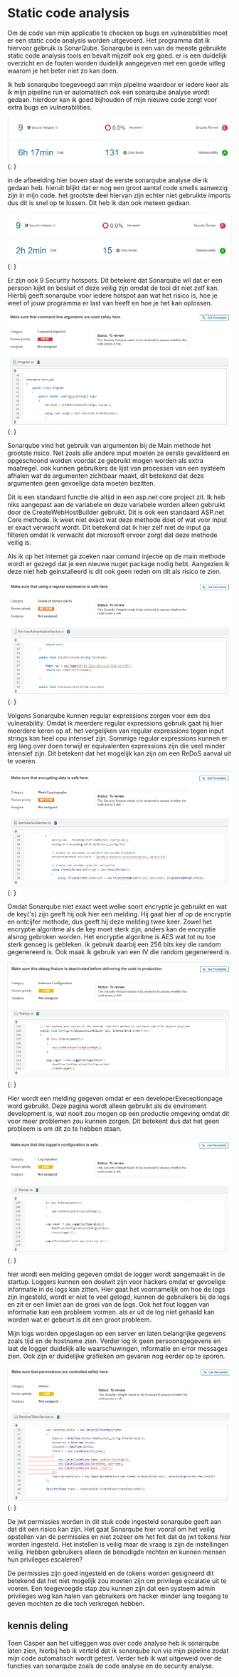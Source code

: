 # Static code analysis

Om de code van mijn applicatie te checken op bugs en vulnerabilities moet er een static code analysis worden uitgevoerd. Het programma dat ik hiervoor gebruik is SonarQube. Sonarqube is een van de meeste gebruikte static code analysis tools en bevalt mijzelf ook erg goed. er is een duidelijk overzicht en de fouten worden duidelijk aangegeven met een goede uitleg waarom je het beter niet zo kan doen.

Ik heb sonarqube toegevoegd aan mijn pipeline waardoor er iedere keer als ik mijn pipeline run er automatisch ook een sonarqube analyse wordt gedaan. hierdoor kan ik goed bijhouden of mijn nieuwe code zorgt voor extra bugs en vulnerabilities.

![eerste analyse](../images/sonar27-10.PNG){: }

in de afbeelding hier boven staat de eerste sonarqube analyse die ik gedaan heb. hieruit blijkt dat er nog een groot aantal code smells aanwezig zijn in mijn code. het grootste deel hiervan zijn echter niet gebruikte imports dus dit is snel op te lossen. Dit heb ik dan ook meteen gedaan.

![eerste analyse](../images/sonar27-10-code-smell.PNG){: }

 Er zijn ook 9 Security hotspots. Dit betekent dat Sonarqube wil dat er een persoon kijkt en besluit of deze veilig zijn omdat de tool dit niet zelf kan. Hierbij geeft sonarqube voor iedere hotspot aan wat het risico is, hoe je weet of jouw programma er last van heeft en hoe je het kan oplossen.

![command injectie](../images/Command_Injection.PNG){: }

Sonarqube vind het gebruik van argumenten bij de Main methode het grootste risico. Net zoals alle andere input moeten ze eerste gevalideerd en opgeschoond worden voordat ze gebruikt mogen worden als extra maatregel. ook kunnen gebruikers de lijst van processen van een systeem afhalen wat de argumenten zichtbaar maakt, dit betekend dat deze argumenten geen gevoelige data moeten bezitten.

Dit is een standaard functie die altijd in een asp.net core project zit. Ik heb niks aangepast aan de variabele en deze variabele worden alleen gebruikt door de CreateWebHostBuilder gebruikt. Dit is ook een standaard ASP.net Core methode. Ik weet niet exact wat deze methode doet of wat voor input er exact verwacht wordt. Dit betekend dat ik hier zelf niet de input ga filteren omdat ik verwacht dat microsoft ervoor zorgt dat deze methode veilig is.

Als ik op het internet ga zoeken naar comand injectie op de main methode wordt er gezegd dat je een nieuwe nuget package nodig hebt. Aangezien ik deze niet heb geinstalleerd is dit ook geen reden om dit als risico te zien.

![DoS](../images/DoS.PNG){: }

Volgens Sonarqube kunnen regular expressions zorgen voor een dos vulnerability. Omdat ik meerdere regular expressions gebruik gaat hij hier meerdere keren op af. het vergelijken van regular expressions tegen input strings kan heel cpu intensief zijn. Sommige regular expressions kunnen er erg lang over doen terwijl er equivalenten expressions zijn die veel minder intensief zijn. Dit betekent dat het mogelijk kan zijn om een ReDoS aanval uit te voeren.

![zwakke Cryptografie](../images/Weak_Cryptography.PNG){: }

Omdat Sonarqube niet exact weet welke soort encryptie je gebruikt en wat de key('s) zijn geeft hij ook hier een melding. Hij gaat hier af op de encryptie en ontcijfer methode, dus geeft hij deze melding twee keer. Zowel het encryptie algoritme als de key moet sterk zijn, anders kan de encryptie alsnog gebroken worden. Het encryptie algoritme is AES wat tot nu toe sterk genoeg is gebleken. ik gebruik daarbij een 256 bits key die random gegenereerd is. Ook maak ik gebruik van een IV die random gegenereerd is.

![onveilige configuratie](../images/insecure_configuration.PNG){: }

Hier wordt een melding gegeven omdat er een developerExeceptionpage word gebruikt. Deze pagina wordt alleen gebruikt als de enviroment development is, wat nooit zou mogen op een productie omgeving omdat dit voor meer problemen zou kunnen zorgen. Dit betekent dus dat het geen probleem is om dit zo te hebben staan.

![log injectie](../images/Log_Injection.PNG){: }

hier wordt een melding gegeven omdat de logger wordt aangemaakt in de startup. Loggers kunnen een doelwit zijn voor hackers omdat er gevoelige informatie in de logs kan zitten. Hier gaat het voornamelijk om hoe de logs zijn ingesteld, wordt er niet te veel gelogd, kunnen de gebruikers bij de logs en zit er een limiet aan de groei van de logs. Ook het fout loggen van informatie kan een probleem vormen. als er uit de log niet gehaald kan worden wat er gebeurt is dit een groot probleem.

Mijn logs worden opgeslagen op een server en laten belangrijke gegevens zoals tijd en de hostname zien. Verder log ik geen persoonsgegevens en laat de logger duidelijk alle waarschuwingen, informatie en error messages zien. Ook zijn er duidelijke grafieken om gevaren nog eerder op te sporen.

![Jwt permissies](../images/Jwt_Permission.PNG){: }

De jwt permissies worden in dit stuk code ingesteld sonarqube geeft aan dat dit een risico kan zijn. Het gaat Sonarqube hier vooral om het veilig opstellen van de permissies en niet zozeer om het feit dat de jwt tokens hier worden ingesteld. Het instellen is veilig maar de vraag is zijn de instellingen veilig. Hebben gebruikers alleen de benodigde rechten en kunnen mensen hun privileges escaleren?

De permissies zijn goed ingesteld en de tokens worden gesigneerd dit betekend dat het niet mogelijk zou moeten zijn om privilege escalatie uit te voeren. Een toegevoegde stap zou kunnen zijn dat een systeem admin privileges weg kan halen van gebruikers om hacker minder lang toegang te geven mochten ze die toch verkregen hebben.

## kennis deling

Toen Casper aan het uitleggen was over code analyse heb ik sonarqube laten zien, hierbij heb ik verteld dat ik sonarqube run via mijn pipeline zodat mijn code automatisch wordt getest. Verder heb ik wat uitgeweid over de functies van sonarqube zoals de code analyse en de security analyse.